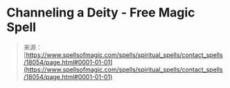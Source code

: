 <!--yml
category: 未分类
date: 2024-06-12 18:59:26
-->

# Channeling a Deity - Free Magic Spell

> 来源：[https://www.spellsofmagic.com/spells/spiritual_spells/contact_spells/18054/page.html#0001-01-01](https://www.spellsofmagic.com/spells/spiritual_spells/contact_spells/18054/page.html#0001-01-01)